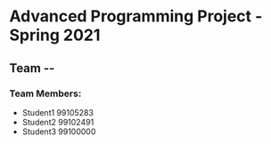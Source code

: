 # Advanced Programming Project - Spring 2021
## Team --

### Team Members:
- Student1 99105283
- Student2 99102491
- Student3 99100000
